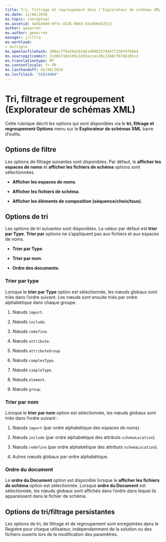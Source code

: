 ```yaml
---
title: Tri, filtrage et regroupement dans l’Explorateur de schémas XML
ms.date: 11/04/2016
ms.topic: conceptual
ms.assetid: 4a914de0-9ffc-4526-9603-92e460e52513
author: gewarren
ms.author: gewarren
manager: jillfra
ms.workload:
- multiple
ms.openlocfilehash: 200ac7f9a38a242d6140902374d477339747b9b4
ms.sourcegitcommit: 21d667104199c2493accec20c2388cf674b195c3
ms.translationtype: MT
ms.contentlocale: fr-FR
ms.lasthandoff: 02/08/2019
ms.locfileid: "55914004"
---
```

# <a name="sorting-filtering-and-grouping-xml-schema-explorer"></a>Tri, filtrage et regroupement (Explorateur de schémas XML)

Cette rubrique décrit les options qui sont disponibles via le **tri, filtrage et regroupement Options** menu sur le **Explorateur de schémas XML** barre d’outils.

## <a name="filter-options"></a>Options de filtre

 Les options de filtrage suivantes sont disponibles. Par défaut, le **afficher les espaces de noms** et **afficher les fichiers de schéma** options sont sélectionnées.

-   **Afficher les espaces de noms**.

-   **Afficher les fichiers de schéma**.

-   **Afficher les éléments de composition (séquence/choix/tous)**.

## <a name="sorting-options"></a>Options de tri

 Les options de tri suivantes sont disponibles. La valeur par défaut est **trier par Type**. **Trier par** options ne s’appliquent pas aux fichiers et aux espaces de noms.

-   **Trier par Type**.

-   **Trier par nom**.

-   **Ordre des documents**.

### <a name="sort-by-type"></a>Trier par type

 Lorsque le **trier par Type** option est sélectionnée, les nœuds globaux sont triés dans l’ordre suivant. Les nœuds sont ensuite triés par ordre alphabétique dans chaque groupe.

1.  Nœuds `import`.

2.  Nœuds `include`.

3.  Nœuds `redefine`.

4.  Nœuds `attribute`.

5.  Nœuds `attributeGroup`.

6.  Nœuds `complexType`.

7.  Nœuds `simpleType`.

8.  Nœuds `element`.

9. Nœuds `group`.

### <a name="sort-by-name"></a>Trier par nom

 Lorsque le **trier par nom** option est sélectionnée, les nœuds globaux sont triés dans l’ordre suivant :

1.  Nœuds `import` (par ordre alphabétique des espaces de noms).

2.  Nœuds `include` (par ordre alphabétique des attributs `schemaLocation`).

3.  Nœuds `redefine` (par ordre alphabétique des attributs `schemaLocation`).

4.  Autres nœuds globaux par ordre alphabétique.

### <a name="document-order"></a>Ordre du document

 Le **ordre du Document** option est disponible lorsque le **afficher les fichiers de schéma** option est sélectionnée. Lorsque **ordre du Document** est sélectionnée, les nœuds globaux sont affichés dans l’ordre dans lequel ils apparaissent dans le fichier de schéma.

## <a name="persisting-sortfilter-options"></a>Options de tri/filtrage persistantes

 Les options de tri, de filtrage et de regroupement sont enregistrées dans le Registre pour chaque utilisateur, indépendamment de la solution ou des fichiers ouverts lors de la modification des paramètres.